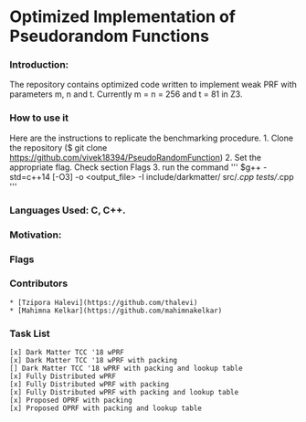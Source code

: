 # Optimized Implementation of Pseudorandom Functions


### Introduction:
The repository contains optimized code written to implement weak PRF with parameters m, n and t.
Currently m = n = 256 and t = 81 in Z3.

### How to use it
Here are the instructions to replicate the benchmarking procedure.
	1. Clone the repository ($ git clone https://github.com/vivek18394/PseudoRandomFunction)
	2. Set the appropriate flag. Check section Flags
	3. run the command ''' $g++ -std=c++14 [-O3] -o <output_file> -I include/darkmatter/ src/*.cpp tests/*.cpp '''

### Languages Used: C, C++.

### Motivation:


### Flags

### Contributors
	* [Tzipora Halevi](https://github.com/thalevi)
	* [Mahimna Kelkar](https://github.com/mahimnakelkar)

### Task List
	[x] Dark Matter TCC '18 wPRF 
	[x] Dark Matter TCC '18 wPRF with packing
	[] Dark Matter TCC '18 wPRF with packing and lookup table
	[x] Fully Distributed wPRF
	[x] Fully Distributed wPRF with packing
	[x] Fully Distributed wPRF with packing and lookup table
	[x] Proposed OPRF with packing
	[x] Proposed OPRF with packing and lookup table
